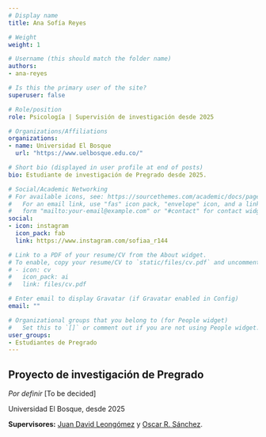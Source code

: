 ```yaml
---
# Display name
title: Ana Sofía Reyes

# Weight
weight: 1

# Username (this should match the folder name)
authors:
- ana-reyes

# Is this the primary user of the site?
superuser: false

# Role/position
role: Psicología | Supervisión de investigación desde 2025

# Organizations/Affiliations
organizations:
- name: Universidad El Bosque
  url: "https://www.uelbosque.edu.co/"

# Short bio (displayed in user profile at end of posts)
bio: Estudiante de investigación de Pregrado desde 2025.

# Social/Academic Networking
# For available icons, see: https://sourcethemes.com/academic/docs/page-builder/#icons
#   For an email link, use "fas" icon pack, "envelope" icon, and a link in the
#   form "mailto:your-email@example.com" or "#contact" for contact widget.
social:
- icon: instagram
  icon_pack: fab
  link: https://www.instagram.com/sofiaa_r144

# Link to a PDF of your resume/CV from the About widget.
# To enable, copy your resume/CV to `static/files/cv.pdf` and uncomment the lines below.
# - icon: cv
#   icon_pack: ai
#   link: files/cv.pdf

# Enter email to display Gravatar (if Gravatar enabled in Config)
email: ""

# Organizational groups that you belong to (for People widget)
#   Set this to `[]` or comment out if you are not using People widget.
user_groups:
- Estudiantes de Pregrado
---
```


## **Proyecto de investigación de Pregrado**  

*Por definir* [To be decided]

Universidad El Bosque, desde 2025

**Supervisores:** [Juan David Leongómez](/es/#about) y [Oscar R. Sánchez](/es/author/oscar-r.-sanchez/).
